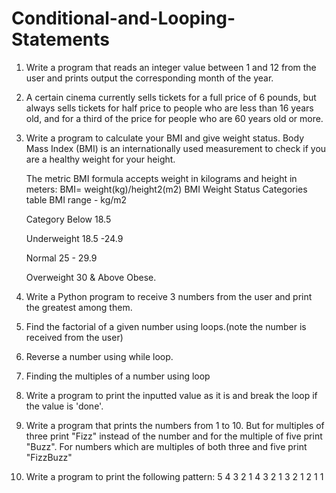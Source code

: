 # Conditional-and-Looping-Statements

1.  Write a program that reads an integer value between 1 and 12 from the user and prints output the corresponding month of the year.  


2.  A certain cinema currently sells tickets for a full price of 6 pounds, but always sells tickets for half price to people who are less than 16 years old, and for a third of the price for people who are 60 years old or more.  


3.  Write a program to calculate your BMI and give weight status. Body Mass Index (BMI) is an internationally used measurement to check if you are a healthy weight for your height.

     The metric BMI formula accepts weight in kilograms and height in meters: BMI= weight(kg)/height2(m2) BMI Weight Status Categories table BMI range - kg/m2
  
     Category Below 18.5
  
     Underweight 18.5 -24.9

     Normal 25 - 29.9
  
     Overweight 30 & Above Obese.

 
11.  Write a Python program to receive 3 numbers from the user and print the greatest among them. 


12. Find the factorial of a given number using loops.(note the number is received from the user) 


13. Reverse a number using while loop.


14. Finding the multiples of a number using loop 


15. Write a program to print the inputted value as it is and break the loop if the value is 'done'.

   
16. Write a program that prints the numbers from 1 to 10. But for multiples of three print "Fizz" instead of the number and for the multiple of five print "Buzz". For numbers which are multiples of both three and five print "FizzBuzz" 


17. Write a program to print the following pattern: 5 4 3 2 1 4 3 2 1 3 2 1 2 1 1
